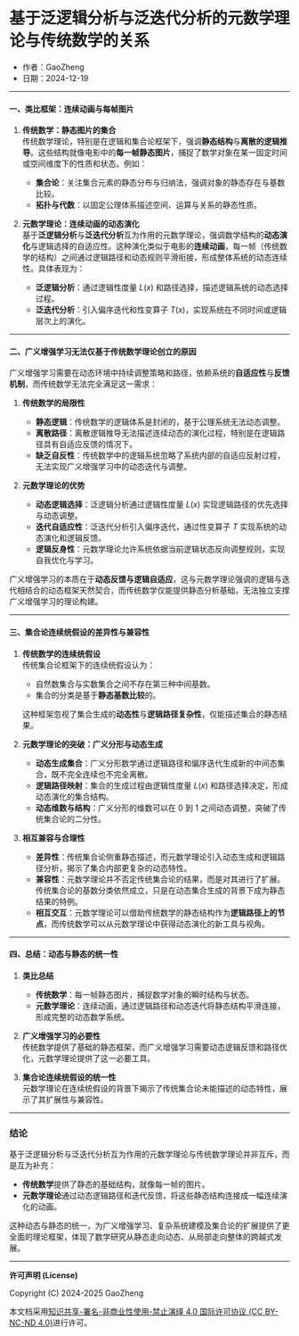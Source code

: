 # **基于泛逻辑分析与泛迭代分析的元数学理论与传统数学的关系**

- 作者：GaoZheng
- 日期：2024-12-19

---

#### **一、类比框架：连续动画与每帧图片**
1. **传统数学：静态图片的集合**  
   传统数学理论，特别是在逻辑和集合论框架下，强调**静态结构**与**离散的逻辑推导**。这些结构就像电影中的**每一帧静态图片**，捕捉了数学对象在某一固定时间或空间维度下的性质和状态。例如：  
   - **集合论**：关注集合元素的静态分布与归纳法，强调对象的静态存在与基数比较。  
   - **拓扑与代数**：以固定公理体系描述空间、运算与关系的静态性质。  

2. **元数学理论：连续动画的动态演化**  
   基于**泛逻辑分析**与**泛迭代分析**互为作用的元数学理论，强调数学结构的**动态演化**与逻辑选择的自适应性。这种演化类似于电影的**连续动画**，每一帧（传统数学的结构）之间通过逻辑路径和动态规则平滑衔接，形成整体系统的动态连续性。具体表现为：  
   - **泛逻辑分析**：通过逻辑性度量 $L(x)$ 和路径选择，描述逻辑系统的动态选择过程。  
   - **泛迭代分析**：引入偏序迭代和性变算子 $T(x)$，实现系统在不同时间或逻辑层次上的演化。  

---

#### **二、广义增强学习无法仅基于传统数学理论创立的原因**
广义增强学习需要在动态环境中持续调整策略和路径，依赖系统的**自适应性**与**反馈机制**，而传统数学无法完全满足这一需求：

1. **传统数学的局限性**  
   - **静态逻辑**：传统数学的逻辑体系是封闭的，基于公理系统无法动态调整。  
   - **离散路径**：离散逻辑推导无法描述连续动态的演化过程，特别是在逻辑路径具有自适应反馈的情况下。  
   - **缺乏自反性**：传统数学中的逻辑系统忽略了系统内部的自适应反射过程，无法实现广义增强学习中的动态迭代与调整。  

2. **元数学理论的优势**  
   - **动态逻辑选择**：泛逻辑分析通过逻辑性度量 $L(x)$ 实现逻辑路径的优先选择与动态调整。  
   - **迭代自适应性**：泛迭代分析引入偏序迭代，通过性变算子 $T$ 实现系统的动态演化和逻辑反馈。  
   - **逻辑反身性**：元数学理论允许系统依据当前逻辑状态反向调整规则，实现自我优化与学习。  

广义增强学习的本质在于**动态反馈与逻辑自适应**，这与元数学理论强调的逻辑与迭代相结合的动态框架天然契合，而传统数学仅能提供静态分析基础，无法独立支撑广义增强学习的理论构建。

---

#### **三、集合论连续统假设的差异性与兼容性**
1. **传统数学的连续统假设**  
   传统集合论框架下的连续统假设认为：  
   - 自然数集合与实数集合之间不存在第三种中间基数。  
   - 集合的分类是基于**静态基数比较**的。  

   这种框架忽视了集合生成的**动态性**与**逻辑路径复杂性**，仅能描述集合的静态结果。

2. **元数学理论的突破：广义分形与动态生成**  
   - **动态生成集合**：广义分形数学通过逻辑路径和偏序迭代生成新的中间态集合，既不完全连续也不完全离散。  
   - **逻辑路径映射**：集合的生成过程由逻辑性度量 $L(x)$ 和路径选择决定，形成动态演化的集合结构。  
   - **动态维数与结构**：广义分形的维数可以在 $0$ 到 $1$ 之间动态调整，突破了传统集合论的二分性。  

3. **相互兼容与合理性**  
   - **差异性**：传统集合论侧重静态描述，而元数学理论引入动态生成和逻辑路径分析，揭示了集合内部更复杂的动态特性。  
   - **兼容性**：元数学理论并不否定传统集合论的结果，而是对其进行了扩展。传统集合论的基数分类依然成立，只是在动态集合生成的背景下成为静态结果的特例。  
   - **相互交互**：元数学理论可以借助传统数学的静态结构作为**逻辑路径上的节点**，而传统数学可以从元数学理论中获得动态演化的新工具与视角。  

---

#### **四、总结：动态与静态的统一性**
1. **类比总结**  
   - **传统数学**：每一帧静态图片，捕捉数学对象的瞬时结构与状态。  
   - **元数学理论**：连续动画，通过逻辑路径和动态迭代将静态结构平滑连接，形成完整的动态数学系统。  

2. **广义增强学习的必要性**  
   传统数学提供了基础的静态框架，而广义增强学习需要动态逻辑反馈和路径优化，元数学理论提供了这一必要工具。

3. **集合论连续统假设的统一性**  
   元数学理论在连续统假设的背景下揭示了传统集合论未能描述的动态特性，展示了其扩展性与兼容性。

---

### **结论**  
基于泛逻辑分析与泛迭代分析互为作用的元数学理论与传统数学理论并非互斥，而是互为补充：  
- **传统数学**提供了静态的基础结构，就像每一帧的图片。  
- **元数学理论**通过动态逻辑路径和迭代反馈，将这些静态结构连接成一幅连续演化的动画。  

这种动态与静态的统一，为广义增强学习、复杂系统建模及集合论的扩展提供了更全面的理论框架，体现了数学研究从静态走向动态、从局部走向整体的跨越式发展。

---

**许可声明 (License)**

Copyright (C) 2024-2025 GaoZheng 

本文档采用[知识共享-署名-非商业性使用-禁止演绎 4.0 国际许可协议 (CC BY-NC-ND 4.0)](https://creativecommons.org/licenses/by-nc-nd/4.0/deed.zh-Hans)进行许可。
